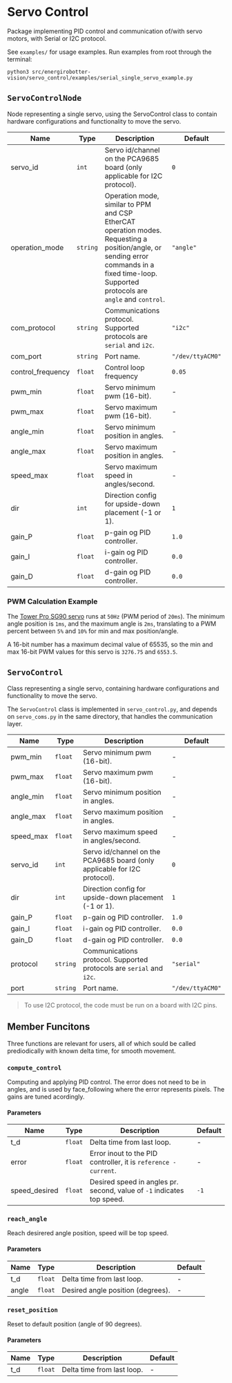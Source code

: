 # Servo Control

Package implementing PID control and communication of/with servo motors, with Serial or I2C protocol.

See `examples/` for usage examples. Run examples from root through the terminal:
```
python3 src/energirobotter-vision/servo_control/examples/serial_single_servo_example.py
```

## `ServoControlNode`

Node representing a single servo, using the ServoControl class to contain hardware configurations and functionality to move the servo. 

| Name              | Type     | Description                                                                                                                                                                                  | Default          |
| ----------------- | -------- | -------------------------------------------------------------------------------------------------------------------------------------------------------------------------------------------- | ---------------- |
| servo_id          | `int`    | Servo id/channel on the PCA9685 board (only applicable for I2C protocol).                                                                                                                    | `0`              |
| operation_mode    | `string` | Operation mode, similar to PPM and CSP EtherCAT operation modes. Requesting a position/angle, or sending error commands in a fixed time-loop. Supported protocols are `angle` and `control`. | `"angle"`        |
| com_protocol      | `string` | Communications protocol. Supported protocols are `serial` and `i2c`.                                                                                                                         | `"i2c"`          |
| com_port          | `string` | Port name.                                                                                                                                                                                   | `"/dev/ttyACM0"` |
| control_frequency | `float`  | Control loop frequency                                                                                                                                                                       | `0.05`           |
| pwm_min           | `float`  | Servo minimum pwm (16-bit).                                                                                                                                                                  | -                |
| pwm_max           | `float`  | Servo maximum pwm (16-bit).                                                                                                                                                                  | -                |
| angle_min         | `float`  | Servo minimum position in angles.                                                                                                                                                            | -                |
| angle_max         | `float`  | Servo maximum position in angles.                                                                                                                                                            | -                |
| speed_max         | `float`  | Servo maximum speed in angles/second.                                                                                                                                                        | -                |
| dir               | `int`    | Direction config for upside-down placement (-1 or 1).                                                                                                                                        | `1`              |
| gain_P            | `float`  | p-gain og PID controller.                                                                                                                                                                    | `1.0`            |
| gain_I            | `float`  | i-gain og PID controller.                                                                                                                                                                    | `0.0`            |
| gain_D            | `float`  | d-gain og PID controller.                                                                                                                                                                    | `0.0`            |

### PWM Calculation Example

The [Tower Pro SG90 servo](http://www.ee.ic.ac.uk/pcheung/teaching/DE1_EE/stores/sg90_datasheet.pdf) runs at `50Hz` (PWM period of `20ms`). The minimum angle position is `1ms`, and the maximum angle is `2ms`, translating to a PWM percent between `5%` and `10%` for min and max position/angle. 

A 16-bit number has a maximum decimal value of 65535, so the min and max 16-bit PWM values for this servo is `3276.75` and `6553.5`.


## `ServoControl`

Class representing a single servo, containing hardware configurations and functionality to move the servo. 

The `ServoControl` class is implemented in `servo_control.py`, and depends on `servo_coms.py` in the same directory, that handles the communication layer.

| Name      | Type     | Description                                                               | Default          |
| --------- | -------- | ------------------------------------------------------------------------- | ---------------- |
| pwm_min   | `float`  | Servo minimum pwm (16-bit).                                               | -                |
| pwm_max   | `float`  | Servo maximum pwm (16-bit).                                               | -                |
| angle_min | `float`  | Servo minimum position in angles.                                         | -                |
| angle_max | `float`  | Servo maximum position in angles.                                         | -                |
| speed_max | `float`  | Servo maximum speed in angles/second.                                     | -                |
| servo_id  | `int`    | Servo id/channel on the PCA9685 board (only applicable for I2C protocol). | `0`              |
| dir       | `int`    | Direction config for upside-down placement (-1 or 1).                     | `1`              |
| gain_P    | `float`  | p-gain og PID controller.                                                 | `1.0`            |
| gain_I    | `float`  | i-gain og PID controller.                                                 | `0.0`            |
| gain_D    | `float`  | d-gain og PID controller.                                                 | `0.0`            |
| protocol  | `string` | Communications protocol. Supported protocols are `serial` and `i2c`.      | `"serial"`       |
| port      | `string` | Port name.                                                                | `"/dev/ttyACM0"` |

> To use I2C protocol, the code must be run on a board with I2C pins.



## Member Funcitons

Three functions are relevant for users, all of which sould be called prediodically with known delta time, for smooth movement.

### `compute_control`

Computing and applying PID control. 
The error does not need to be in angles, and is used by face_following where the error represents pixels. The gains are tuned acordingly.  


#### Parameters
| Name          | Type    | Description                                                            | Default |
| ------------- | ------- | ---------------------------------------------------------------------- | ------- |
| t_d           | `float` | Delta time from last loop.                                             | -       |
| error         | `float` | Error inout to the PID controller, it is `reference - current`.        | -       |
| speed_desired | `float` | Desired speed in angles pr. second, value of `-1` indicates top speed. | `-1`    |


### `reach_angle`

Reach desirered angle position, speed will be top speed.

#### Parameters
| Name  | Type    | Description                       | Default |
| ----- | ------- | --------------------------------- | ------- |
| t_d   | `float` | Delta time from last loop.        | -       |
| angle | `float` | Desired angle position (degrees). | -       |


### `reset_position`

Reset to default position (angle of 90 degrees).

#### Parameters

| Name | Type    | Description                | Default |
| ---- | ------- | -------------------------- | ------- |
| t_d  | `float` | Delta time from last loop. | -       |
